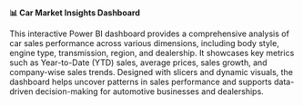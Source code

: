 **📊 Car Market Insights Dashboard**

This interactive Power BI dashboard provides a comprehensive analysis of car sales performance across various dimensions, including body style, engine type, transmission, region, and dealership. It showcases key metrics such as Year-to-Date (YTD) sales, average prices, sales growth, and company-wise sales trends. Designed with slicers and dynamic visuals, the dashboard helps uncover patterns in sales performance and supports data-driven decision-making for automotive businesses and dealerships.
